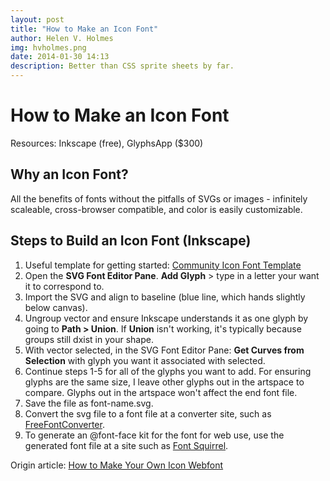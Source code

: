 ```yaml
---
layout: post
title: "How to Make an Icon Font"
author: Helen V. Holmes
img: hvholmes.png
date: 2014-01-30 14:13
description: Better than CSS sprite sheets by far.
---
```


# How to Make an Icon Font
Resources: Inkscape (free), GlyphsApp ($300)

## Why an Icon Font?
All the benefits of fonts without the pitfalls of SVGs or images - infinitely scaleable, cross-browser compatible, and color is easily customizable. 

## Steps to Build an Icon Font (Inkscape)
1. Useful template for getting started: [Community Icon Font Template](https://github.com/Heydon/Community-Icon-Font/blob/master/resources/inkscape_iconfont_canvas_template.svg)
2. Open the **SVG Font Editor Pane**. **Add Glyph** > type in a letter your want it to correspond to.
3. Import the SVG and align to baseline (blue line, which hands slightly below canvas). 
4. Ungroup vector and ensure Inkscape understands it as one glyph by going to **Path > Union**. If **Union** isn't working, it's typically because groups still dxist in your shape.
5. With vector selected, in the SVG Font Editor Pane: **Get Curves from Selection** with glyph you want it associated with selected.
6. Continue steps 1-5 for all of the glyphs you want to add. For ensuring glyphs are the same size, I leave other glyphs out in the artspace to compare. Glyphs out in the artspace won't affect the end font file.
7. Save the file as font-name.svg.
8. Convert the svg file to a font file at a converter site, such as [FreeFontConverter](http://www.freefontconverter.com/).
9. To generate an @font-face kit for the font for web use, use the generated font file at a site such as [Font Squirrel](http://www.fontsquirrel.com/tools/webfont-generator).

Origin article: [How to Make Your Own Icon Webfont](http://www.webdesignerdepot.com/2012/01/how-to-make-your-own-icon-webfont/)